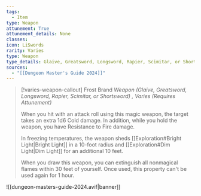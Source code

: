 ```yaml
---
tags:
  - Item
type: Weapon
attunement: True
attunement_details: None
classes:
icon: LiSwords
rarity: Varies
type: Weapon
type_details: Glaive, Greatsword, Longsword, Rapier, Scimitar, or Shortsword
sources: 
  - "[[Dungeon Master's Guide 2024]]"
---
```

>[!varies-weapon-callout] Frost Brand
>_Weapon (Glaive, Greatsword, Longsword, Rapier, Scimitar, or Shortsword) , Varies (Requires Attunement)_
>
>When you hit with an attack roll using this magic weapon, the target takes an extra 1d6 Cold damage. In addition, while you hold the weapon, you have Resistance to Fire damage.
>
>In freezing temperatures, the weapon sheds [[Exploration#Bright Light\|Bright Light]] in a 10-foot radius and [[Exploration#Dim Light\|Dim Light]] for an additional 10 feet.
>
>When you draw this weapon, you can extinguish all nonmagical flames within 30 feet of yourself. Once used, this property can't be used again for 1 hour.
>
>


![[dungeon-masters-guide-2024.avif|banner]]